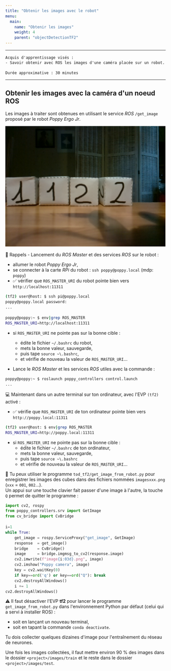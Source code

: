 ```yaml
---
title: "Obtenir les images avec le robot"
menu:
  main:
    name: "Obtenir les images"
    weight: 4
    parent: "objectDetectionTF2"
---
```


---
    Acquis d'apprentissage visés :
    - Savoir obtenir avec ROS les images d'une caméra placée sur un robot.

    Durée approximative : 30 minutes 
---

## Obtenir les images avec la caméra d'un noeud ROS

Les images à traiter sont obtenues en utilisant le service _ROS_ `/get_image` proposé par le robot _Poppy Ergo Jr_.

![image2](img/image001.png)


🤖 Rappels - Lancement du _ROS Master_ et des services _ROS_ sur le robot :
 
* allumer le robot _Poppy Ergo Jr_,
* se connecter à la carte _RPi_ du robot : `ssh poppy@poppy.local` (mdp: `poppy`) 
* ✅ vérifier que `ROS_MASTER_URI` du robot pointe bien vers `http://localhost:11311` 
```bash
(tf2) user@host: $ ssh pi@poppy.local
poppy@poppy.local password:
...

poppy@poppy:~ $ env|grep ROS_MASTER
ROS_MASTER_URI=http://localhost:11311
```	
* si `ROS_MASTER_URI` ne pointe pas sur la bonne cible :
    * édite le fichier `~/.bashrc` du robot, 
    * mets la bonne valeur, sauvegarde,
    * puis tape `source ~\.bashrc`,
    * et vérifie de nouveau la valeur de `ROS_MASTER_URI`...


* Lance le _ROS Master_ et les services _ROS_ utiles avec la commande : 
```bash
poppy@poppy:~ $ roslaunch poppy_controllers control.launch
...
```

💻 Maintenant dans un autre terminal sur ton ordinateur, avec l'EVP `(tf2)` activé :
* ✅ vérifie que `ROS_MASTER_URI` de ton ordinateur pointe bien vers `http://poppy.local:11311` 
```bash
(tf2) user@host: $ env|grep ROS_MASTER
ROS_MASTER_URI=http://poppy.local:11311
```	
* si `ROS_MASTER_URI` ne pointe pas sur la bonne cible :
    * édite le fichier `~/.bashrc` de ton ordinateur, 
    * mets la bonne valeur, sauvegarde,
    * puis tape `source ~\.bashrc`
    * et vérifie de nouveau la valeur de `ROS_MASTER_URI`...


🐍 Tu peux utiliser le programme `tod_tf2/get_image_from_robot.py` pour enregistrer les images des cubes dans des fichiers nommées `imagesxxx.png` (`xxx` = `001`, `002`...). <br>
Un appui sur une touche clavier fait passer d'une image à l'autre, la touche `Q` permet de quitter le programme :

```python
import cv2, rospy
from poppy_controllers.srv import GetImage
from cv_bridge import CvBridge

i=1
while True:
    get_image = rospy.ServiceProxy("get_image", GetImage)
    response  = get_image()
    bridge    = CvBridge()
    image     = bridge.imgmsg_to_cv2(response.image)
    cv2.imwrite(f"image{i:03d}.png", image)
    cv2.imshow("Poppy camera", image)
    key = cv2.waitKey(0)
    if key==ord('q') or key==ord("Q"): break
    cv2.destroyAllWindows()
    i += 1
cv2.destroyAllWindows()
```

⚠️ Il faut désactiver l'EVP __tf2__ pour lancer le programme `get_image_from_robot.py` dans l'environnement Python par défaut (celui qui a servi à installer ROS) :
* soit en lançant un nouveau terminal,
* soit en tapant la commande `conda deactivate`.

Tu dois collecter quelques dizaines d'image pour l'entraînement du réseau de neurones.

Une fois les images collectées, il faut mettre environ 90 % des images dans le dossier `<project>/images/train` et le reste dans le dossier `<project>/images/test`.

